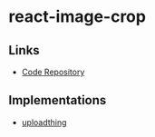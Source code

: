 # react-image-crop

## Links

- [Code Repository](https://github.com/sekoyo/react-image-crop)

## Implementations

- [uploadthing](https://github.com/pingdotgg/uploadthing/blob/main/examples/with-react-image-crop)
